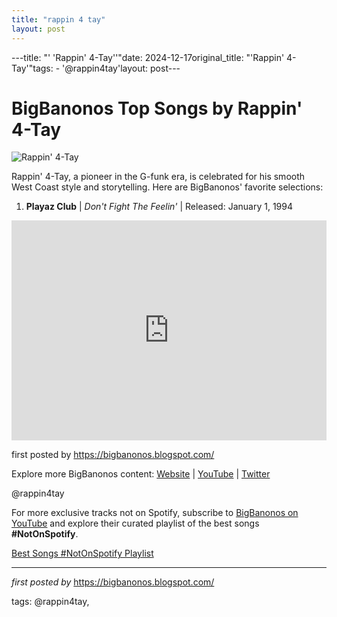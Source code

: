 ```yaml
---
title: "rappin 4 tay"
layout: post
---
```

---title: "' 'Rappin' 4-Tay''"date: 2024-12-17original_title: "'Rappin' 4-Tay'"tags:  - '@rappin4tay'layout: post---<h1>BigBanonos Top Songs by Rappin' 4-Tay</h1><img alt="Rappin' 4-Tay" src="https://m.media-amazon.com/images/I/51v0ya+N9VS._UXNaN_FMjpg_QL85_.jpg" /> <p>Rappin' 4-Tay, a pioneer in the G-funk era, is celebrated for his smooth West Coast style and storytelling. Here are BigBanonos' favorite selections:</p> <ol> <li><strong>Playaz Club</strong> | <em>Don't Fight The Feelin'</em> | Released: January 1, 1994</li></ol> <div> <iframe src="https://open.spotify.com/embed/playlist/6urLGcrs3XnU6yYib346kP?utm_source=generator" width="100%" height="352" frameBorder="0" allowfullscreen="" allow="autoplay; clipboard-write; encrypted-media; fullscreen; picture-in-picture" loading="lazy"></iframe></div> <p>first posted by <a href="https://bigbanonos.blogspot.com/">https://bigbanonos.blogspot.com/</a></p> <div> <p>Explore more BigBanonos content: <a href="https://bigbanonos.blogspot.com/">Website</a> | <a href="https://www.youtube.com/@BigBanonos">YouTube</a> | <a href="https://x.com/bigbanonos">Twitter</a></p></div> <!--Tags--><p>@rappin4tay</p><!--Subscribe and Playlist Links--><div>    <p>For more exclusive tracks not on Spotify, subscribe to <a href="https://www.youtube.com/@BigBanonos" target="_blank">BigBanonos on YouTube</a> and explore their curated playlist of the best songs <strong>#NotOnSpotify</strong>.</p>    <p><a href="https://www.youtube.com/playlist?list=PLtuNtuTatqI0kFahUCbtbfenC_ET5O_tr" target="_blank">Best Songs #NotOnSpotify Playlist<br /></a></p></div><hr /><p><em>first posted by</em> <a href="https://bigbanonos.blogspot.com/" rel="noopener" target="_new">https://bigbanonos.blogspot.com/</a></p><p>tags: @rappin4tay,</p>
